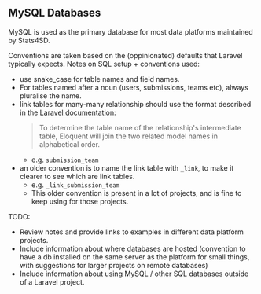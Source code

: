 ## MySQL Databases
MySQL is used as the primary database for most data platforms maintained by Stats4SD.

Conventions are taken based on the (oppinionated) defaults that Laravel typically expects. Notes on SQL setup + conventions used:

 - use snake_case for table names and field names.
 - For tables named after a noun (users, submissions, teams etc), always pluralise the name.
 - link tables for many-many relationship should use the format described in the [Laravel documentation](https://laravel.com/docs/8.x/eloquent-relationships#many-to-many-model-structure):
    > To determine the table name of the relationship's intermediate table, Eloquent will join the two related model names in alphabetical order.
    - e.g. `submission_team`
 - an older convention is to name the link table with `_link`, to make it clearer to see which are link tables.
   - e.g. `_link_submission_team`
   - This older convention is present in a lot of projects, and is fine to keep using for those projects.

TODO:
 - Review notes and provide links to examples in different data platform projects.
 - Include information about where databases are hosted (convention to have a db installed on the same server as the platform for small things, with suggestions for larger projects on remote databases)
 - Include information about using MySQL / other SQL databases outside of a Laravel project.